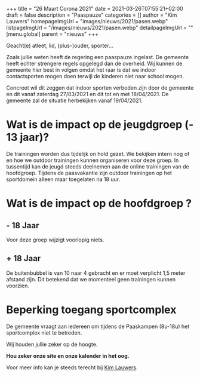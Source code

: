 +++
title = "26 Maart Corona 2021"
date = 2021-03-26T07:55:21+02:00
draft = false
description = "Paaspauze"
categories = []
author = "Kim Lauwers"
homepageImgUrl = "images/nieuws/2021/pasen.webp"
listpageImgUrl = "/images/nieuws/2021/pasen.webp"
detailpageImgUrl = ""
[menu.global]
    parent = "nieuws"
+++

Geacht(e) atleet, lid, (plus-)ouder, sporter…

Zoals jullie weten heeft de regering een paaspauze ingelast.
De gemeente heeft echter strengere regels opgelegd dan de overheid. 
Wij kunnen de gemeente hier best in volgen omdat het raar is dat we indoor contactsporten mogen doen terwijl de kinderen niet naar school mogen.

Concreet wil dit zeggen dat indoor sporten verboden zijn door de gemeente en dit vanaf zaterdag 27/03/2021 en dit tot en met 18/04/2021.
De gemeente zal de situatie herbekijken vanaf 19/04/2021.

# Wat is de impact op de jeugdgroep (- 13 jaar)?
De trainingen worden dus tijdelijk on hold gezet. 
We bekijken intern nog of en hoe we outdoor trainingen kunnen organiseren voor deze groep.
In tussentijd kan de jeugd steeds deelnemen aan de online trainingen van de hoofdgroep.
Tijdens de paasvakantie zijn outdoor trainingen op het sportdomein alleen maar toegelaten na 18 uur.

# Wat is de impact op de hoofdgroep ?
## - 18 Jaar
Voor deze groep wijzigt voorlopig niets.

## + 18 Jaar
De buitenbubbel is van 10 naar 4 gebracht en er moet verplicht 1,5 meter afstand zijn. Dit betekend dat we momenteel geen trainingen kunnen voorzien.

# Beperking toegang sportcomplex
De gemeente vraagt aan iedereen om tijdens de Paaskampen (8u-18u) het sportcomplex niet te betreden.

Wij houden jullie zeker op de hoogte.

**Hou zeker onze site en onze kalender in het oog.**

Voor meer info kan je steeds terecht bij [Kim Lauwers](https://www.invictokeerbergen.be/trainers/#Kim_Lauwers).